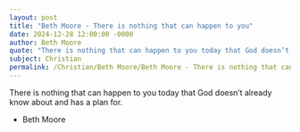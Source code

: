 ```yaml
---
layout: post
title: "Beth Moore - There is nothing that can happen to you"
date: 2024-12-28 12:00:00 -0000
author: Beth Moore
quote: "There is nothing that can happen to you today that God doesn’t already know about and has a plan for."
subject: Christian
permalink: /Christian/Beth Moore/Beth Moore - There is nothing that can happen to you
---
```


There is nothing that can happen to you today that God doesn’t already know about and has a plan for.

- Beth Moore
